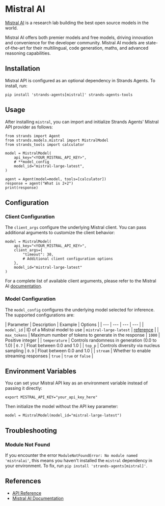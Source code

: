# Mistral AI

[Mistral AI](https://mistral.ai/) is a research lab building the best open source models in the world.

Mistral AI offers both premier models and free models, driving innovation and convenience for the developer community. Mistral AI models are state-of-the-art for their multilingual, code generation, maths, and advanced reasoning capabilities.

## Installation

Mistral API is configured as an optional dependency in Strands Agents. To install, run:

```
pip install 'strands-agents[mistral]' strands-agents-tools
```

## Usage

After installing `mistral`, you can import and initialize Strands Agents' Mistral API provider as follows:

```
from strands import Agent
from strands.models.mistral import MistralModel
from strands_tools import calculator

model = MistralModel(
    api_key="<YOUR_MISTRAL_API_KEY>",
    # **model_config
    model_id="mistral-large-latest",
)

agent = Agent(model=model, tools=[calculator])
response = agent("What is 2+2")
print(response)
```

## Configuration

### Client Configuration

The `client_args` configure the underlying Mistral client. You can pass additional arguments to customize the client behavior:

```
model = MistralModel(
    api_key="<YOUR_MISTRAL_API_KEY>",
    client_args={
        "timeout": 30,
        # Additional client configuration options
    },
    model_id="mistral-large-latest"
)
```

For a complete list of available client arguments, please refer to the Mistral AI [documentation](https://docs.mistral.ai/).

### Model Configuration

The `model_config` configures the underlying model selected for inference. The supported configurations are:

| Parameter | Description | Example | Options | | --- | --- | --- | --- | | `model_id` | ID of a Mistral model to use | `mistral-large-latest` | [reference](https://docs.mistral.ai/getting-started/models/) | | `max_tokens` | Maximum number of tokens to generate in the response | `1000` | Positive integer | | `temperature` | Controls randomness in generation (0.0 to 1.0) | `0.7` | Float between 0.0 and 1.0 | | `top_p` | Controls diversity via nucleus sampling | `0.9` | Float between 0.0 and 1.0 | | `stream` | Whether to enable streaming responses | `true` | `true` or `false` |

## Environment Variables

You can set your Mistral API key as an environment variable instead of passing it directly:

```
export MISTRAL_API_KEY="your_api_key_here"
```

Then initialize the model without the API key parameter:

```
model = MistralModel(model_id="mistral-large-latest")
```

## Troubleshooting

### Module Not Found

If you encounter the error `ModuleNotFoundError: No module named 'mistralai'`, this means you haven't installed the `mistral` dependency in your environment. To fix, run `pip install 'strands-agents[mistral]'`.

## References

- [API Reference](../../../../api-reference/models/)
- [Mistral AI Documentation](https://docs.mistral.ai/)
